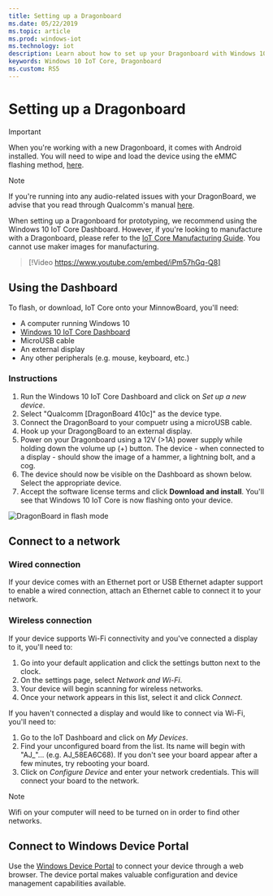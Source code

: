 ```yaml
---
title: Setting up a Dragonboard
ms.date: 05/22/2019 
ms.topic: article 
ms.prod: windows-iot
ms.technology: iot
description: Learn about how to set up your Dragonboard with Windows 10 IoT Core. Use the dashboard, connect to a network, and connect to Windows Device Portal.
keywords: Windows 10 IoT Core, Dragonboard
ms.custom: RS5
---
```


# Setting up a Dragonboard

> [!IMPORTANT]
> When you're working with a new Dragonboard, it comes with Android installed. You will need to wipe and load the device using the eMMC flashing method, [here](https://docs.microsoft.com/windows/iot-core/tutorials/qualcomm).

> [!NOTE]
> If you're running into any audio-related issues with your DragonBoard, we advise that you read through Qualcomm's manual [here](https://developer.qualcomm.com/download/db410c/stereo-connector-and-audio-routing-application-note.pdf). 

When setting up a Dragonboard for prototyping, we recommend using the Windows 10 IoT Core Dashboard. However, if you're looking to manufacture with a Dragonboard, please refer to the [IoT Core Manufacturing Guide](https://docs.microsoft.com/windows-hardware/manufacture/iot/iot-core-manufacturing-guide). You cannot use maker images for manufacturing.
<br>
> [!Video https://www.youtube.com/embed/iPm57hGq-Q8]

## Using the Dashboard

To flash, or download, IoT Core onto your MinnowBoard, you'll need:
* A computer running Windows 10 
* [Windows 10 IoT Core Dashboard](https://docs.microsoft.com/windows/iot-core/downloads)
* MicroUSB cable
* An external display
* Any other peripherals (e.g. mouse, keyboard, etc.)

### Instructions

1. Run the Windows 10 IoT Core Dashboard and click on *Set up a new device*.
2. Select "Qualcomm [DragonBoard 410c]" as the device type.
3. Connect the DragonBoard to your compuetr using a microUSB cable.
4. Hook up your DragongBoard to an external display.
5. Power on your Dragonboard using a 12V (>1A) power supply while holding down the volume up (+) button. The device - when connected to a display - should show the image of a hammer, a lightning bolt, and a cog.
6. The device should now be visible on the Dashboard as shown below. Select the appropriate device.
7. Accept the software license terms and click **Download and install**. You'll see that Windows 10 IoT Core is now flashing onto your device.

![DragonBoard in flash mode](../media/DeviceSetup/db4.png)

## Connect to a network
### Wired connection
If your device comes with an Ethernet port or USB Ethernet adapter support to enable a wired connection, attach an Ethernet cable to connect it to your network.

### Wireless connection
If your device supports Wi-Fi connectivity and you've connected a display to it, you'll need to:

1. Go into your default application and click the settings button next to the clock.
2. On the settings page, select _Network and Wi-Fi_.
3. Your device will begin scanning for wireless networks.
4. Once your network appears in this list, select it and click _Connect_.

If you haven't connected a display and would like to connect via Wi-Fi, you'll need to:

1. Go to the IoT Dashboard and click on _My Devices_.
2. Find your unconfigured board from the list. Its name will begin with "AJ_"... (e.g. AJ_58EA6C68). If you don't see your board appear after a few minutes, try rebooting your board.
3. Click on _Configure Device_ and enter your network credentials. This will connect your board to the network.

> [!NOTE]
> Wifi on your computer will need to be turned on in order to find other networks.

## Connect to Windows Device Portal

Use the [Windows Device Portal](../manage-your-device/DevicePortal.md) to connect your device through a web browser. The device portal makes valuable configuration and device management capabilities available. 

